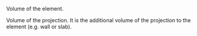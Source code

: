 Volume of the element.

Volume of the projection. It is the additional volume of the projection to the element (e.g. wall or slab).
